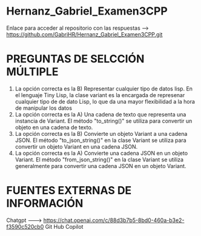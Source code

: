 # Hernanz_Gabriel_Examen3CPP
Enlace para acceder al repositorio con las respuestas --> https://github.com/GabriHR/Hernanz_Gabriel_Examen3CPP.git

# PREGUNTAS DE SELCCIÓN MÚLTIPLE
1. La opción correcta es la B) Representar cualquier tipo de datos lisp. En el lenguaje Tiny Lisp, la clase variant es la encargada de represenar cualquier tipo de de dato Lisp, lo que da una mayor flexibilidad a la hora de manipular los datos
2. La opción correcta es la A) Una cadena de texto que representa una instancia de Variant. El método "to_string()" se utiliza para convertir un objeto en una cadena de texto. 
3. La opción correcta es la B) Convierte un objeto Variant a una cadena JSON. El método "to_json_string()" en la clase Variant se utiliza para convertir un objeto Variant en una cadena JSON.
4. La opción correcta es la A) Convierte una cadena JSON en un objeto Variant. El método "from_json_string()" en la clase Variant se utiliza generalmente para convertir una cadena JSON en un objeto Variant.

# FUENTES EXTERNAS DE INFORMACIÓN
Chatgpt ---> https://chat.openai.com/c/88d3b7b5-8bd0-460a-b3e2-f3590c520cb0
Git Hub Copilot
